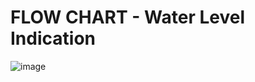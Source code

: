# FLOW CHART - Water Level Indication
![image](https://user-images.githubusercontent.com/101641134/164177036-d3daba76-939e-4fba-b47a-41acf9dbf3d6.png)

